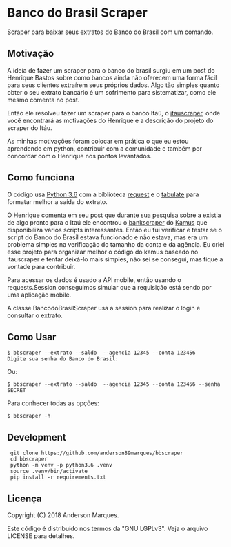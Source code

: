 Banco do Brasil Scraper
============

Scraper para baixar seus extratos do Banco do Brasil com um comando.

Motivação
---------

A ideia de fazer um scraper para o banco do brasil surgiu em um post do Henrique Bastos 
sobre como bancos ainda não oferecem uma forma fácil para seus clientes extraírem seus próprios dados.
Algo tão simples quanto obter o seu extrato bancário é um sofrimento para sistematizar, 
como ele mesmo comenta no post.

Então ele resolveu fazer um scraper para o banco Itaú, o [itauscraper](https://github.com/henriquebastos/itauscraper), onde você encontrará as motivações do Henrique e a descrição do projeto do scraper do Itáu.

As minhas motivações foram colocar em prática o que eu estou aprendendo em python, contribuir com
a comunidade e também por concordar com o Henrique nos pontos levantados.

Como funciona
-------------

O código usa [Python 3.6](https://www.python.org/) com a biblioteca [request](http://docs.python-requests.org/en/master/) e o [tabulate](https://pypi.python.org/pypi/tabulate) 
para formatar melhor a saída do extrato. 

O Henrique comenta em seu post que durante sua pesquisa sobre a existia de algo pronto para o Itaú ele 
encontrou o [bankscraper](https://github.com/kamushadenes/bankscraper) do
[Kamus](http://endurance.hyadesinc.com/) que disponibiliza vários scripts
interessantes. Então eu fui verificar e testar se o script do Banco do Brasil estava funcionado e não estava, mas era um problema simples na verificação do tamanho da conta e da agência.
Eu criei esse projeto para organizar melhor o código do kamus baseado no itauscraper e tentar deixá-lo
mais simples, não sei se consegui, mas fique a vontade para contribuir. 

Para acessar os dados é usado a API mobile, então usando o requests.Session conseguimos simular que
a requisição está sendo por uma aplicação mobile.

A classe BancodoBrasilScraper usa a session para realizar o login e consultar o extrato. 

Como Usar
-------------

```console
$ bbscraper --extrato --saldo  --agencia 12345 --conta 123456 
Digite sua senha do Banco do Brasil:
```

Ou:

```console
$ bbscraper --extrato --saldo  --agencia 12345 --conta 123456 --senha SECRET
```

Para conhecer todas as opções:

```console
$ bbscraper -h
```

Development
-----------

```console
 git clone https://github.com/anderson89marques/bbscraper
 cd bbscraper
 python -m venv -p python3.6 .venv
 source .venv/bin/activate
 pip install -r requirements.txt
```

Licença
-------

Copyright (C) 2018 Anderson Marques.

Este código é distribuído nos termos da "GNU LGPLv3". Veja o arquivo LICENSE para detalhes.